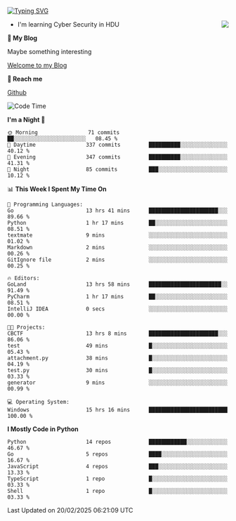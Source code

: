 [![Typing SVG](https://readme-typing-svg.herokuapp.com?font=Fira+Code&pause=1000&random=false&width=450&height=60&lines=Hello+%F0%9F%91%8B%F0%9F%8F%BB;I'm+JBNRZ)](https://git.io/typing-svg)

<a href="#">
  <img align="right" src="https://github-readme-stats.vercel.app/api?username=JBNRZ&show_icons=true&bg_color=15,f2f7fd,E0EAFC" />
</a>

- I'm learning Cyber Security in HDU

 **🌱 My Blog**

Maybe something interesting

[Welcome to my Blog](https://jbnrz.com.cn/)

 **💬 Reach me** 

[Github](https://github.com/JBNRZ)


<!--START_SECTION:waka-->
![Code Time](http://img.shields.io/badge/Code%20Time-986%20hrs%2046%20mins-blue)

**I'm a Night 🦉** 

```text
🌞 Morning                71 commits          ██░░░░░░░░░░░░░░░░░░░░░░░   08.45 % 
🌆 Daytime                337 commits         ██████████░░░░░░░░░░░░░░░   40.12 % 
🌃 Evening                347 commits         ██████████░░░░░░░░░░░░░░░   41.31 % 
🌙 Night                  85 commits          ███░░░░░░░░░░░░░░░░░░░░░░   10.12 % 
```


📊 **This Week I Spent My Time On** 

```text
💬 Programming Languages: 
Go                       13 hrs 41 mins      ██████████████████████░░░   89.66 % 
Python                   1 hr 17 mins        ██░░░░░░░░░░░░░░░░░░░░░░░   08.51 % 
textmate                 9 mins              ░░░░░░░░░░░░░░░░░░░░░░░░░   01.02 % 
Markdown                 2 mins              ░░░░░░░░░░░░░░░░░░░░░░░░░   00.26 % 
GitIgnore file           2 mins              ░░░░░░░░░░░░░░░░░░░░░░░░░   00.25 % 

🔥 Editors: 
GoLand                   13 hrs 58 mins      ███████████████████████░░   91.49 % 
PyCharm                  1 hr 17 mins        ██░░░░░░░░░░░░░░░░░░░░░░░   08.51 % 
IntelliJ IDEA            0 secs              ░░░░░░░░░░░░░░░░░░░░░░░░░   00.00 % 

🐱‍💻 Projects: 
CBCTF                    13 hrs 8 mins       ██████████████████████░░░   86.06 % 
test                     49 mins             █░░░░░░░░░░░░░░░░░░░░░░░░   05.43 % 
attachment.py            38 mins             █░░░░░░░░░░░░░░░░░░░░░░░░   04.19 % 
test.py                  30 mins             █░░░░░░░░░░░░░░░░░░░░░░░░   03.33 % 
generator                9 mins              ░░░░░░░░░░░░░░░░░░░░░░░░░   00.99 % 

💻 Operating System: 
Windows                  15 hrs 16 mins      █████████████████████████   100.00 % 
```

**I Mostly Code in Python** 

```text
Python                   14 repos            ████████████░░░░░░░░░░░░░   46.67 % 
Go                       5 repos             ████░░░░░░░░░░░░░░░░░░░░░   16.67 % 
JavaScript               4 repos             ███░░░░░░░░░░░░░░░░░░░░░░   13.33 % 
TypeScript               1 repo              █░░░░░░░░░░░░░░░░░░░░░░░░   03.33 % 
Shell                    1 repo              █░░░░░░░░░░░░░░░░░░░░░░░░   03.33 % 
```




 Last Updated on 20/02/2025 06:21:09 UTC
<!--END_SECTION:waka-->
